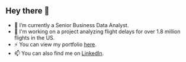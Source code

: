## Hey there 👋

- 🌱 I’m currently a Senior Business Data Analyst.
- 🔭 I'm working on a project analyzing flight delays for over 1.8 million flights in the US.
- ⚡ You can view my portfolio [here](https://mavenanalytics.io/profile/gurjeevanmalhi).
- 📫 You can also find me on [LinkedIn](https://www.linkedin.com/in/gurjeevanmalhi/).

<!--
**gurjeevanmalhi/gurjeevanmalhi** is a ✨ _special_ ✨ repository because its `README.md` (this file) appears on your GitHub profile.

Here are some ideas to get you started:

- 🔭 I’m currently working on ...
- 🌱 I’m currently learning ...
- 👯 I’m looking to collaborate on ...
- 🤔 I’m looking for help with ...
- 💬 Ask me about ...
- 📫 How to reach me: ...
- 😄 Pronouns: ...
- ⚡ Fun fact: ...
-->
